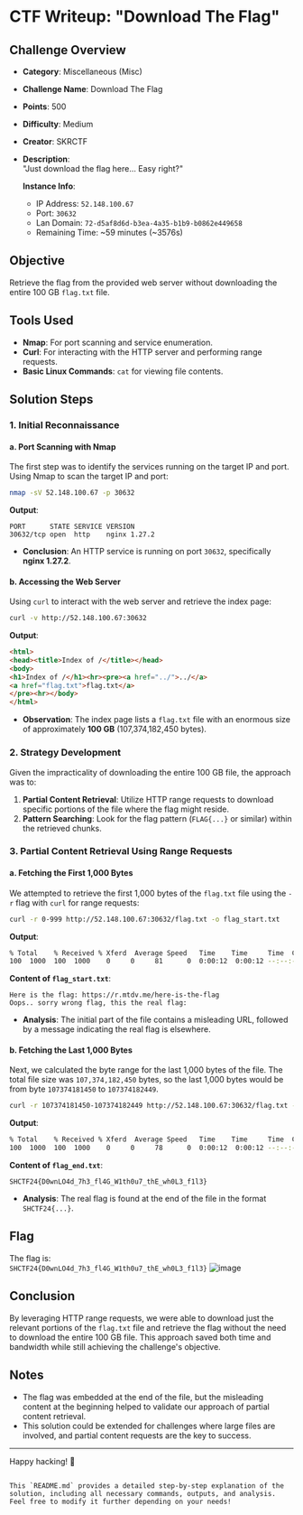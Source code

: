 
# CTF Writeup: "Download The Flag"

## Challenge Overview
- **Category**: Miscellaneous (Misc)
- **Challenge Name**: Download The Flag
- **Points**: 500
- **Difficulty**: Medium
- **Creator**: SKRCTF
- **Description**:  
  "Just download the flag here... Easy right?"
  
  **Instance Info**:
  - IP Address: `52.148.100.67`
  - Port: `30632`
  - Lan Domain: `72-d5af8d6d-b3ea-4a35-b1b9-b0862e449658`
  - Remaining Time: ~59 minutes (~3576s)

## Objective
Retrieve the flag from the provided web server without downloading the entire 100 GB `flag.txt` file.

## Tools Used
- **Nmap**: For port scanning and service enumeration.
- **Curl**: For interacting with the HTTP server and performing range requests.
- **Basic Linux Commands**: `cat` for viewing file contents.

## Solution Steps

### 1. Initial Reconnaissance

#### a. Port Scanning with Nmap
The first step was to identify the services running on the target IP and port. Using Nmap to scan the target IP and port:

```bash
nmap -sV 52.148.100.67 -p 30632
```

**Output**:
```
PORT      STATE SERVICE VERSION
30632/tcp open  http    nginx 1.27.2
```

- **Conclusion**: An HTTP service is running on port `30632`, specifically **nginx 1.27.2**.

#### b. Accessing the Web Server
Using `curl` to interact with the web server and retrieve the index page:

```bash
curl -v http://52.148.100.67:30632
```

**Output**:
```html
<html>
<head><title>Index of /</title></head>
<body>
<h1>Index of /</h1><hr><pre><a href="../">../</a>
<a href="flag.txt">flag.txt</a>                                           23-Nov-2024 03:27        107374182450
</pre><hr></body>
</html>
```

- **Observation**: The index page lists a `flag.txt` file with an enormous size of approximately **100 GB** (107,374,182,450 bytes).

### 2. Strategy Development
Given the impracticality of downloading the entire 100 GB file, the approach was to:
1. **Partial Content Retrieval**: Utilize HTTP range requests to download specific portions of the file where the flag might reside.
2. **Pattern Searching**: Look for the flag pattern (`FLAG{...}` or similar) within the retrieved chunks.

### 3. Partial Content Retrieval Using Range Requests

#### a. Fetching the First 1,000 Bytes
We attempted to retrieve the first 1,000 bytes of the `flag.txt` file using the `-r` flag with `curl` for range requests:

```bash
curl -r 0-999 http://52.148.100.67:30632/flag.txt -o flag_start.txt
```

**Output**:
```bash
% Total    % Received % Xferd  Average Speed   Time    Time     Time  Current
100  1000  100  1000    0     0     81      0  0:00:12  0:00:12 --:--:--    94
```

**Content of `flag_start.txt`**:
```
Here is the flag: https://r.mtdv.me/here-is-the-flag
Oops.. sorry wrong flag, this the real flag:
```

- **Analysis**: The initial part of the file contains a misleading URL, followed by a message indicating the real flag is elsewhere.

#### b. Fetching the Last 1,000 Bytes
Next, we calculated the byte range for the last 1,000 bytes of the file. The total file size was `107,374,182,450` bytes, so the last 1,000 bytes would be from byte `107374181450` to `107374182449`.

```bash
curl -r 107374181450-107374182449 http://52.148.100.67:30632/flag.txt -o flag_end.txt
```

**Output**:
```bash
% Total    % Received % Xferd  Average Speed   Time    Time     Time  Current
100  1000  100  1000    0     0     78      0  0:00:12  0:00:12 --:--:--    11
```

**Content of `flag_end.txt`**:
```
SHCTF24{D0wnLO4d_7h3_fl4G_W1th0u7_thE_wh0L3_f1l3}
```

- **Analysis**: The real flag is found at the end of the file in the format `SHCTF24{...}`.

## Flag
The flag is:  
`SHCTF24{D0wnLO4d_7h3_fl4G_W1th0u7_thE_wh0L3_f1l3}`
![image](https://github.com/user-attachments/assets/0a075938-0f74-4258-a370-d3611cb0ff46)

## Conclusion
By leveraging HTTP range requests, we were able to download just the relevant portions of the `flag.txt` file and retrieve the flag without the need to download the entire 100 GB file. This approach saved both time and bandwidth while still achieving the challenge's objective.

## Notes
- The flag was embedded at the end of the file, but the misleading content at the beginning helped to validate our approach of partial content retrieval.
- This solution could be extended for challenges where large files are involved, and partial content requests are the key to success.

---

Happy hacking! 🔐
```

This `README.md` provides a detailed step-by-step explanation of the solution, including all necessary commands, outputs, and analysis. Feel free to modify it further depending on your needs!
